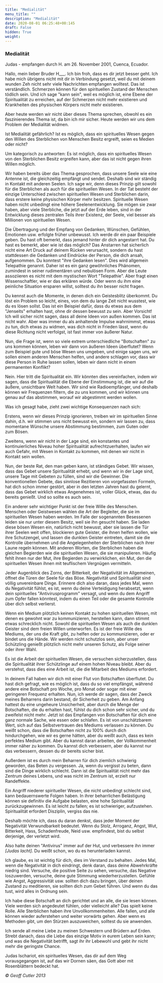 ```yaml
---
title: "Medialität"
menu_title: ""
description: "Medialität"
date: 2020-08-01 06:25:48+00:145
draft: False
hidden: True
weight:
---
```

### Medialität

Judas - empfangen durch H. am 26. November 2001, Cuenca, Ecuador.

Hallo, mein lieber Bruder H___. Ich bin froh, dass es dir jetzt besser geht. Ich habe mich übrigens nicht mit dir in Verbindung gesetzt, weil du mit deinem wunden Zeh nicht sehr viele Nachrichten empfangen wolltest. Das ist verständlich. Schmerzen können für den spirituellen Zustand der Menschen tödlich sein. Und ich sage "kann sein", weil es möglich ist, eine Ebene der Spiritualität zu erreichen, auf der Schmerzen nicht mehr existieren und Krankheiten des physischen Körpers nicht mehr existieren.

Aber heute werden wir nicht über dieses Thema sprechen, obwohl es ein faszinierendes Thema ist, da bin ich mir sicher. Heute werden wir uns dem Problem der Medialität widmen.

Ist Medialität gefährlich? Ist es möglich, dass ein spirituelles Wesen gegen den Willen des Sterblichen von Menschen Besitz ergreift, seien es Medien oder nicht?

Um kategorisch zu antworten: Es ist möglich, dass ein spirituelles Wesen von den Sterblichen Besitz ergreifen kann, aber das ist nicht gegen ihren Willen möglich.

Wir haben bereits über das Thema gesprochen, dass unsere Seele wie eine Antenne ist, die gleichzeitig empfängt und sendet. Deshalb sind wir ständig in Kontakt mit anderen Seelen. Ich sage wir, denn dieses Prinzip gilt sowohl für die Sterblichen als auch für die spirituellen Wesen. In der Tat besteht der einzige Unterschied zwischen spirituellen Wesen und Sterblichen darin, dass erstere keine physischen Körper mehr besitzen. Spirituelle Wesen haben nicht unbedingt eine höhere Seelenentwicklung. Sie mögen sie zwar haben, aber viele Sterbliche, die jetzt auf der Erde leben, sind in der Entwicklung dieses zentralen Teils ihrer Existenz, der Seele, viel besser als Millionen von spirituellen Wesen.

Die Übertragung und der Empfang von Gedanken, Wünschen, Gefühlen, Emotionen usw. erfolgte früher unbewusst. Ich werde dir ein paar Beispiele geben. Du hast oft bemerkt, dass jemand hinter dir dich angestarrt hat. Du hast es bemerkt, aber wie ist das möglich? Das Anstarren hat sicherlich nicht eine Art Druck auf deinem Rücken verursacht, sondern du hast stattdessen die Gedanken und Eindrücke der Person, die dich ansah, aufgenommen. Du konntest "ihre Gedanken lesen". Dies wird allgemein Telepathie genannt. Daher ist es ein ganz gewöhnliches Phänomen, zumindest in seiner rudimentären und nebulösen Form. Aber die Leute assoziieren es nicht mit dem mystischen Wort "Telepathie". Aber fragt einen Wissenschaftler, wie er das erklären würde. Oder wenn du ihm eine peinliche Situation ersparen willst, solltest du ihn besser nicht fragen.

Du kennst auch die Momente, in denen dich ein Geistesblitz überkommt. Du löst ein Problem so leicht, eines, von dem du lange Zeit nicht wusstest, wie du es lösen sollst. Das ist ein Beispiel dafür, dass du etwas aus dem "Jenseits" erhalten hast, ohne dir dessen bewusst zu sein. Aber Vorsicht! Ich will sicher nicht sagen, dass all deine Ideen von außen kommen. Das ist nicht wahr. Aber was immer du als anhaltende Impulse wahrnimmst, etwas zu tun, dich etwas zu widmen, was dich nicht in Frieden lässt, wenn du diese Richtung nicht verfolgst, ist fast immer von äußerer Natur.

Nun, die Frage ist, wenn so viele extrem unterschiedliche "Botschaften" zu uns kommen können, leben wir dann von äußeren Ideen überflutet? Wenn zum Beispiel gute und böse Wesen uns umgeben, und einige sagen uns, wir sollen einem anderen Menschen helfen, und andere schlagen vor, dass wir diese Person in Ruhe lassen sollen, leben wir dann nicht in einem permanenten Konflikt?

Nein. Hier tritt die Spiritualität ein. Wir könnten dies vereinfachen, indem wir sagen, dass die Spiritualität die Ebene der Einstimmung ist, die wir auf die äußere, unsichtbare Welt haben. Wir sind wie Radioempfänger, und deshalb können wir Frequenzen filtern, die zu uns kommen, und wir können uns genau auf das abstimmen, worauf wir abgestimmt werden wollen.

Was ich gesagt habe, zieht zwei wichtige Konsequenzen nach sich:

Erstens, wenn wir dieses Prinzip ignorieren, treiben wir im spirituellen Sinne dahin, d.h. wir stimmen uns nicht bewusst ein, sondern wir lassen zu, dass momentane Wünsche unsere Abstimmung bestimmen, zum Guten oder zum Bösen.

Zweitens, wenn wir nicht in der Lage sind, ein konstantes und kontinuierliches Niveau hoher Spiritualität aufrechtzuerhalten, laufen wir auch Gefahr, mit Wesen in Kontakt zu kommen, mit denen wir nicht in Kontakt sein wollen.

Nun, der beste Rat, den man geben kann, ist ständiges Gebet. Wir wissen, dass das Gebet unsere Spiritualität erhebt, und wenn wir in der Lage sind, unsere Tage mit Gebeten zu füllen, sind wir die Gewinner. Die konventionellen Gebete, das sinnlose Rezitieren von vorgefassten Formeln, hat dich schon immer gestört, aber in den letzten Jahren hast du gelernt, dass das Gebet wirklich etwas Angenehmes ist, voller Glück, etwas, das du bereits genießt. Und so sollte es auch sein.

Ein anderer sehr wichtiger Punkt ist der freie Wille des Menschen. Menschen oder Geistwesen wählen die Art der Begleiter, die sie im spirituellen Wesen haben werden. Im Falle der sogenannten Besessenen leiden sie nur unter diesem Besitz, weil sie ihn gesucht haben. Sie laden diese bösen Wesen ein, natürlich nicht bewusst, aber sie lassen die Tür ihrer Seelen weit offen, blockieren gute Geister, die ihnen helfen wollen, wie ihre Schutzengel, und lassen die dunklen Geister eintreten, damit sie die Kontrolle übernehmen und die Angelegenheiten der Sterblichen nach ihrer Laune regeln können. Mit anderen Worten, die Sterblichen haben die gleichen Begierden wie die spirituellen Wesen, die sie manipulieren. Häufig fehlt ihnen nur der Mut, ihre Begierden zu verwirklichen, ein Mut, den die spirituellen Wesen ihnen mit teuflischem Vergnügen vermitteln.

Jeder Augenblick des Zorns, der Bitterkeit, der Negativität im Allgemeinen, öffnet die Türen der Seele für das Böse. Negativität und Spiritualität sind völlig unvereinbare Dinge. Erinnere dich also daran, dass jedes Mal, wenn du Negativität fühlst, es ist, wenn du deine Verteidigung herabsetzt, wenn dein spirituelles "Antivirusprogramm" versagt, und wenn du dem Angriff zum Opfer fallen könntest, indem du einen Teil oder die gesamte Kontrolle über dich selbst verlierst.

Wenn ein Medium plötzlich keinen Kontakt zu hohen spirituellen Wesen, mit denen es gewohnt war zu kommunizieren, herstellen kann, dann stimmt etwas schrecklich nicht. Sowohl die spirituellen Wesen als auch die dunklen Geister sind dem freien Willen unterworfen. Es ist der freie Wille des Mediums, der uns die Kraft gibt, zu helfen oder zu kommunizieren, oder er bindet uns die Hände. Wir werden nicht schutzlos sein, aber unser Schützling genießt plötzlich nicht mehr unseren Schutz, als Folge seiner oder ihrer Wahl.

Es ist die Arbeit der spirituellen Wesen, die versuchen sicherzustellen, dass die Spiritualität ihrer Schützlinge auf einem hohen Niveau bleibt. Aber du verstehst, dass dies eine Arbeit ist, die die Mitarbeit des Mediums erfordert.

In deinem Fall haben wir dich mit einer Flut von Botschaften überflutet. Du hast dich gefragt, wie es möglich ist, dass du so viel empfängst, während andere eine Botschaft pro Woche, pro Monat oder sogar mit einer geringeren Frequenz erhalten. Nun, ich werde dir sagen, dass der Zweck meines Beharrens darin bestand, dir Sicherheit zu geben. Am Anfang hattest du eine ungeheure Unsicherheit, aber durch die Menge der Botschaften, die du erhalten hast, fühlst du dich schon sehr sicher, und du zweifelst nicht mehr. Jetzt ist das Empfangen von Botschaften für dich eine ganz normale Sache, wie essen oder schlafen. Es ist von unschätzbarem Wert, sich auf das Selbstvertrauen des Mediums verlassen zu können. Du weißt schon, dass die Botschaften nicht zu 100% durch dich hindurchgehen, wie wir es gerne hätten, aber du weißt auch, dass es kein perfektes Medium gibt. Aber du kannst daran arbeiten, der Vollkommenheit immer näher zu kommen. Du kannst dich verbessern, aber du kannst nur das verbessern, dessen du dir bereits sicher bist.

Außerdem ist es durch mein Beharren für dich ziemlich schwierig geworden, das Beten zu vergessen. Ja, wenn du vergisst zu beten, dann sind die Dinge wirklich schlecht. Dann ist die Spiritualität nicht mehr das Zentrum deines Lebens, und was nicht im Zentrum ist, erzielt nur Randeffekte.

Ein Angriff niederer spiritueller Wesen, die nicht unbedingt schlecht sind, kann bedauernswerte Folgen haben. In ihrer beharrlichen Belästigung können sie definitiv die Aufgabe belasten, eine hohe Spiritualität zurückzugewinnen. Es ist leicht zu fallen; es ist schwieriger, aufzustehen. Spiritualität erfordert Disziplin, vergiss das nie.

Deshalb möchte ich, dass du daran denkst, dass jeder Moment der Negativität Verwundbarkeit bedeutet. Wenn du Stolz, Arroganz, Angst, Wut, Bitterkeit, Hass, Schadenfreude, Neid usw. empfindest, bist du selbst derjenige, der verletzt wird.

Also halte deinen "Antivirus" immer auf der Hut, und verbessere ihn immer *[Judas lacht]*. Du weißt schon, wo du es herunterladen kannst.

Ich glaube, es ist wichtig für dich, dies im Verstand zu behalten. Jedes Mal, wenn die Negativität in dich eindringt, denk daran, dass deine Abwehrkräfte niedrig sind. Versuche, die positive Seite zu sehen, versuche, das Negative loszuwerden, versuche, deine gute Stimmung wiederherzustellen. Gefühle wie Angst, Aggressivität usw. sollten dich dazu bringen, über deinen Zustand zu meditieren, sie sollten dich zum Gebet führen. Und wenn du das tust, wird alles in Ordnung sein.

Ich habe diese Botschaft an dich gerichtet und an alle, die sie lesen können. Viele werden sich angedeutet fühlen, oder vielleicht alle? Das spielt keine Rolle. Alle Sterblichen haben ihre Unvollkommenheiten. Alle fallen, und alle können wieder auferstehen und weiter vorwärts gehen. Aber wenn es Methoden gibt, um den Stürzen auszuweichen, solltest du sie anwenden.

Ich sende all meine Liebe zu meinen Schwestern und Brüdern auf Erden. Strebt danach, dass die Liebe das einzige Motiv in eurem Leben sein kann; und was die Negativität betrifft, sagt ihr ihr Lebewohl und gebt ihr nicht mehr die geringste Chance.

Judas Ischariot, ein spirituelles Wesen, das dir auf dem Weg vorausgegangen ist, auf das wir Dornen säen, das Gott aber mit Rosenblättern bedeckt hat.

*© Geoff Cutler 2013*
